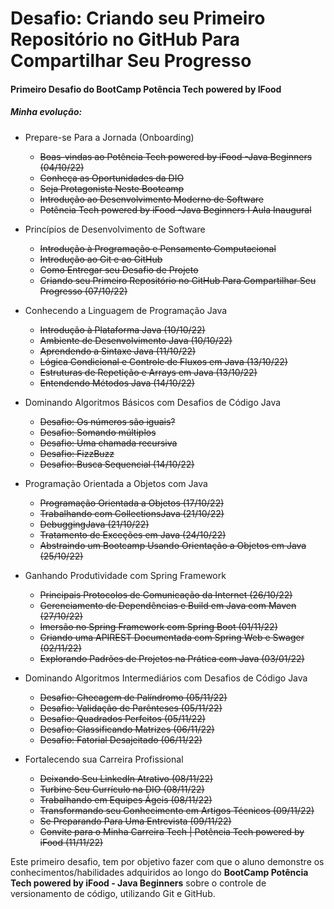 # Desafio: Criando seu Primeiro Repositório no GitHub Para Compartilhar Seu Progresso
#### Primeiro Desafio do BootCamp Potência Tech powered by IFood

##### Minha evolução: 
 
- Prepare-se Para a Jornada (Onboarding)
	- <del> Boas-vindas ao Potência Tech powered by iFood -Java Beginners (04/10/22) <del>
    - <del> Conheça as Oportunidades da DIO <del>
	- <del> Seja Protagonista Neste Bootcamp <del>
	- <del> Introdução ao Desenvolvimento Moderno de Software <del>
	- <del> Potência Tech powered by iFood -Java Beginners I Aula Inaugural <del>

- Princípios de Desenvolvimento de Software
	- <del> Introdução à Programação e Pensamento Computacional <del>
	- <del> Introdução ao Git e ao GitHub <del>
	- <del> Como Entregar seu Desafio de Projeto <del>
	- <del> Criando seu Primeiro Repositório no GitHub Para Compartilhar Seu Progresso (07/10/22) <del>

- Conhecendo a Linguagem de Programação Java
	- <del> Introdução à Plataforma Java (10/10/22)<del>
	- <del> Ambiente de Desenvolvimento Java (10/10/22)<del>
	- <del> Aprendendo a Sintaxe Java (11/10/22)<del> 
	- <del> Lógica Condicional e Controle de Fluxos em Java (13/10/22) <del>
	- <del> Estruturas de Repetição e Arrays em Java (13/10/22) <del> 
	- <del> Entendendo Métodos Java (14/10/22) <del>	

- Dominando Algoritmos Básicos com Desafios de Código Java
	- <del> Desafio: Os números são iguais?<del> 
	- <del> Desafio: Somando múltiplos<del>  
	- <del> Desafio: Uma chamada recursiva<del> 
	- <del> Desafio: FizzBuzz <del> 
	- <del> Desafio: Busca Sequencial (14/10/22)<del> 

- Programação Orientada a Objetos com Java
	- <del> Programação Orientada a Objetos (17/10/22) <del>
	- <del> Trabalhando com CollectionsJava (21/10/22) <del>
	- <del> DebuggingJava (21/10/22) <del>
	- <del> Tratamento de Exceções em Java (24/10/22) <del>
	- <del> Abstraindo um Bootcamp Usando Orientação a Objetos em Java (25/10/22) <del>

- Ganhando Produtividade com Spring Framework
	- <del> Principais Protocolos de Comunicação da Internet (26/10/22) <del>
	- <del> Gerenciamento de Dependências e Build em Java com Maven (27/10/22) <del>
	- <del> Imersão no Spring Framework com Spring Boot (01/11/22) <del>
	- <del> Criando uma APIREST Documentada com Spring Web e Swager (02/11/22) <del>
	- <del> Explorando Padrões de Projetos na Prática com Java (03/01/22) <del>

- Dominando Algoritmos Intermediários com Desafios de Código Java	
	- <del> Desafio: Checagem de Palíndromo (05/11/22)<del>
	- <del> Desafio: Validação de Parênteses (05/11/22)<del>
	- <del> Desafio: Quadrados Perfeitos (05/11/22)<del>
	- <del> Desafio: Classificando Matrizes (06/11/22)<del>
	- <del> Desafio: Fatorial Desajeitado (06/11/22)<del>

- Fortalecendo sua Carreira Profissional
	- <del> Deixando Seu LinkedIn Atrativo (08/11/22)<del>
	- <del> Turbine Seu Currículo na DIO (08/11/22)<del>
	- <del> Trabalhando em Equipes Ágeis (08/11/22) <del>
	- <del> Transformando seu Conhecimento em Artigos Técnicos (09/11/22)<del>
	- <del> Se Preparando Para Uma Entrevista (09/11/22)<del>
	- <del> Convite para o Minha Carreira Tech | Potência Tech powered by iFood  (11/11/22)<del>


Este primeiro desafio, tem por objetivo fazer com que o aluno demonstre os conhecimentos/habilidades adquiridos ao longo do **BootCamp Potência Tech powered by iFood - Java Beginners** sobre o controle de versionamento de código, utilizando Git e GitHub.

